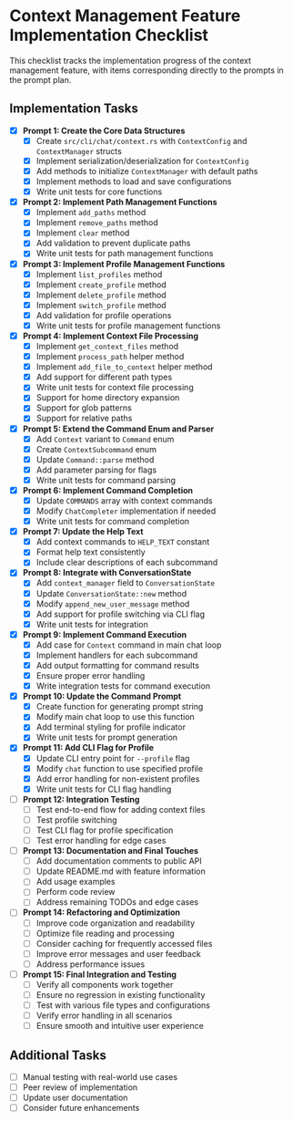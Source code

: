 # Context Management Feature Implementation Checklist

This checklist tracks the implementation progress of the context management feature, with items corresponding directly to the prompts in the prompt plan.

## Implementation Tasks

- [x] **Prompt 1: Create the Core Data Structures**
  - [x] Create `src/cli/chat/context.rs` with `ContextConfig` and `ContextManager` structs
  - [x] Implement serialization/deserialization for `ContextConfig`
  - [x] Add methods to initialize `ContextManager` with default paths
  - [x] Implement methods to load and save configurations
  - [x] Write unit tests for core functions

- [x] **Prompt 2: Implement Path Management Functions**
  - [x] Implement `add_paths` method
  - [x] Implement `remove_paths` method
  - [x] Implement `clear` method
  - [x] Add validation to prevent duplicate paths
  - [x] Write unit tests for path management functions

- [x] **Prompt 3: Implement Profile Management Functions**
  - [x] Implement `list_profiles` method
  - [x] Implement `create_profile` method
  - [x] Implement `delete_profile` method
  - [x] Implement `switch_profile` method
  - [x] Add validation for profile operations
  - [x] Write unit tests for profile management functions

- [x] **Prompt 4: Implement Context File Processing**
  - [x] Implement `get_context_files` method
  - [x] Implement `process_path` helper method
  - [x] Implement `add_file_to_context` helper method
  - [x] Add support for different path types
  - [x] Write unit tests for context file processing
  - [x] Support for home directory expansion
  - [x] Support for glob patterns
  - [x] Support for relative paths

- [x] **Prompt 5: Extend the Command Enum and Parser**
  - [x] Add `Context` variant to `Command` enum
  - [x] Create `ContextSubcommand` enum
  - [x] Update `Command::parse` method
  - [x] Add parameter parsing for flags
  - [x] Write unit tests for command parsing

- [x] **Prompt 6: Implement Command Completion**
  - [x] Update `COMMANDS` array with context commands
  - [x] Modify `ChatCompleter` implementation if needed
  - [x] Write unit tests for command completion

- [x] **Prompt 7: Update the Help Text**
  - [x] Add context commands to `HELP_TEXT` constant
  - [x] Format help text consistently
  - [x] Include clear descriptions of each subcommand

- [x] **Prompt 8: Integrate with ConversationState**
  - [x] Add `context_manager` field to `ConversationState`
  - [x] Update `ConversationState::new` method
  - [x] Modify `append_new_user_message` method
  - [x] Add support for profile switching via CLI flag
  - [x] Write unit tests for integration

- [x] **Prompt 9: Implement Command Execution**
  - [x] Add case for `Context` command in main chat loop
  - [x] Implement handlers for each subcommand
  - [x] Add output formatting for command results
  - [x] Ensure proper error handling
  - [x] Write integration tests for command execution

- [x] **Prompt 10: Update the Command Prompt**
  - [x] Create function for generating prompt string
  - [x] Modify main chat loop to use this function
  - [x] Add terminal styling for profile indicator
  - [x] Write unit tests for prompt generation

- [x] **Prompt 11: Add CLI Flag for Profile**
  - [x] Update CLI entry point for `--profile` flag
  - [x] Modify `chat` function to use specified profile
  - [x] Add error handling for non-existent profiles
  - [x] Write unit tests for CLI flag handling

- [ ] **Prompt 12: Integration Testing**
  - [ ] Test end-to-end flow for adding context files
  - [ ] Test profile switching
  - [ ] Test CLI flag for profile specification
  - [ ] Test error handling for edge cases

- [ ] **Prompt 13: Documentation and Final Touches**
  - [ ] Add documentation comments to public API
  - [ ] Update README.md with feature information
  - [ ] Add usage examples
  - [ ] Perform code review
  - [ ] Address remaining TODOs and edge cases

- [ ] **Prompt 14: Refactoring and Optimization**
  - [ ] Improve code organization and readability
  - [ ] Optimize file reading and processing
  - [ ] Consider caching for frequently accessed files
  - [ ] Improve error messages and user feedback
  - [ ] Address performance issues

- [ ] **Prompt 15: Final Integration and Testing**
  - [ ] Verify all components work together
  - [ ] Ensure no regression in existing functionality
  - [ ] Test with various file types and configurations
  - [ ] Verify error handling in all scenarios
  - [ ] Ensure smooth and intuitive user experience

## Additional Tasks

- [ ] Manual testing with real-world use cases
- [ ] Peer review of implementation
- [ ] Update user documentation
- [ ] Consider future enhancements
